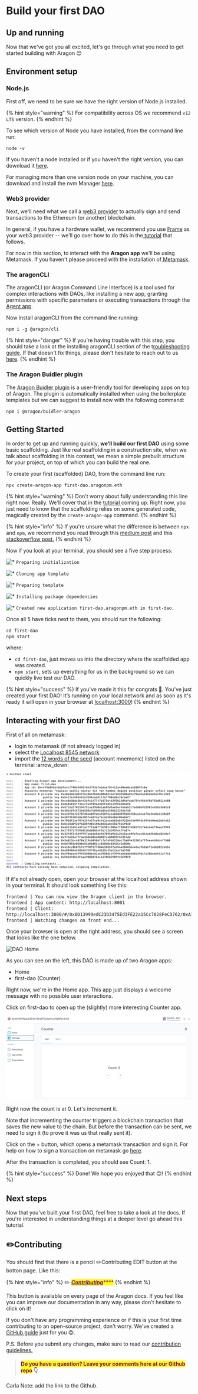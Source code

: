 # Build your first DAO

## Up and running <a href="#up-and-running" id="up-and-running"></a>

Now that we've got you all excited, let's go through what you need to get started building with Aragon 😊

## Environment setup

### Node.js <a href="#nodejs" id="nodejs"></a>

First off, we need to be sure we have the right version of Node.js installed.

{% hint style="warning" %}
For compatibility across OS we recommend `v12 LTS` version.
{% endhint %}

To see which version of Node you have installed, from the command line run:

```
node -v
```

If you haven't a node installed or if you haven't the right version, you can download it [here](https://nodejs.org/en/download/).

For managing more than one version node on your machine, you can download and install the nvm Manager [here](https://github.com/nvm-sh/nvm).&#x20;

### Web3 provider <a href="#web3-provider" id="web3-provider"></a>

Next, we'll need what we call a [web3 provider](before-starting.md) to actually sign and send transactions to the Ethereum (or another) blockchain.

In general, if you have a hardware wallet, we recommend you use [Frame](https://frame.sh) as your web3 provider -- we'll go over how to do this in the[ tutorial](../guides/your-first-aragon-app.md) that follows.&#x20;

For now in this section, to interact with the **Aragon app** we'll be using Metamask. If you haven't please proceed with the installation of[ Metamask](https://app.gitbook.com/o/3h8kxj8geKVXgyMnGbYT/s/zhQIP88M8McmSaEGSymT/\~/changes/txvGqrQEp8Fp7dEKEi63/developers/tools/the-basics/set-up-metamask).

### The aragonCLI <a href="#the-aragoncli" id="the-aragoncli"></a>

The aragonCLI (or Aragon Command Line Interface) is a tool used for complex interactions with DAOs, like installing a new app, granting permissions with specific parameters or executing transactions through the [Agent app](https://hack.aragon.org/docs/guides-use-agent).

Now install aragonCLI from the command line running:

```
npm i -g @aragon/cli
```

{% hint style="danger" %}
If you're having trouble with this step, you should take a look at the installing aragonCLI section of the t[roubleshooting guide](../guides/troubleshooting-and-faq.md). If that doesn't fix things, please don't hesitate to reach out to us [here](../../../aragon/aragon-values-finances-and-legal/communicating-values.md).
{% endhint %}

### The Aragon Buidler plugin <a href="#the-aragon-buidler-plugin" id="the-aragon-buidler-plugin"></a>

The [Aragon Buidler plugin](https://github.com/aragon/buidler-aragon) is a user-friendly tool for developing apps on top of Aragon. The plugin is automatically installed when using the boilerplate templates but we can suggest to install now with the following command:

```
npm i @aragon/buidler-aragon
```

## Getting Started  <a href="#quick-start" id="quick-start"></a>

In order to get up and running quickly, **we’ll build our first DAO** using some basic scaffolding. Just like real scaffolding in a construction site, when we talk about scaffolding in this context, we mean a simple prebuilt structure for your project, on top of which you can build the real one.

To create your first (scaffolded) DAO, from the command line run:

```
npx create-aragon-app first-dao.aragonpm.eth
```

{% hint style="warning" %}
Don't worry about fully understanding this line right now. Really. We'll cover that in the [tutorial ](../guides/your-first-aragon-app.md)coming up. Right now, you just need to know that the scaffolding relies on some generated code, magically created by the `create-aragon-app` command.
{% endhint %}

{% hint style="info" %}
If you're unsure what the difference is between `npx` and `npm`, we recommend you read through this [medium post](https://medium.com/@maybekatz/introducing-npx-an-npm-package-runner-55f7d4bd282b) and this [stackoverflow post.](https://stackoverflow.com/questions/50605219/difference-between-npx-and-npm)
{% endhint %}

Now if you look at your terminal, you should see a five step process:

![\*](https://hack.aragon.org/docs/assets/check.svg) `Preparing initialization`

![\*](https://hack.aragon.org/docs/assets/check.svg) `Cloning app template`

![\*](https://hack.aragon.org/docs/assets/check.svg) `Preparing template`

![\*](https://hack.aragon.org/docs/assets/check.svg) `Installing package dependencies`

![\*](https://hack.aragon.org/docs/assets/check.svg) `Created new application first-dao.aragonpm.eth in first-dao.`

Once all 5 have ticks next to them, you should run the following:

```
cd first-dao
npm start
```

where:

* `cd first-dao`, just moves us into the directory where the scaffolded app was created.
* `npm start`, sets up everything for us in the background so we can quickly live test our DAO.

{% hint style="success" %}
If you've made it this far congrats 🤗. You've just created your first DAO! It’s running on your local network and as soon as it's ready it will open in your browser at [localhost:3000](http://localhost:3000)!
{% endhint %}

## Interacting with your first DAO <a href="#interacting-with-your-first-dao" id="interacting-with-your-first-dao"></a>

First of all on metamask:

* login to metamask (if not already logged in)
* select the [Localhost 8545 network](../../../users/products/set-up-metamask/)&#x20;
* import the [12 words of the seed](../../../users/products/set-up-metamask/import-your-seed-wallet-in-metamask.md) (account mnemonic) listed on the terminal :arrow\_down:

![Account mnemonic - 12 words of seed](<../../../.gitbook/assets/Schermata 2022-03-16 alle 12.34.11.png>)

If it's not already open, open your browser at the localhost address shown in your terminal. It should look something like this:

```
frontend | You can now view the Aragon client in the browser.
frontend | App content: http://localhost:8001
frontend | Client:  http://localhost:3000/#/0x0D13999edC23D3475Ed3FE22a15Cc7828FeCD762/0xA1A7d254552BEB05f15522EeD93B54441E61d1d9
frontend | Watching changes on front end...
```

Once your browser is open at the right address, you should see a screen that looks like the one below.

![DAO Home](https://hack.aragon.org/docs/assets/getting-started-dao-1.png)

As you can see on the left, this DAO is made up of two Aragon apps:

* Home
* first-dao (Counter)

Right now, we're in the Home app. This app just displays a welcome message with no possible user interactions.

Click on first-dao to open up the (slightly) more interesting Counter app.

![Counter app](<../../../.gitbook/assets/Schermata 2022-03-16 alle 12.30.03.png>)

Right now the count is at 0. Let's increment it.

Note that incrementing the counter triggers a blockchain transaction that saves the new value to the chain. But before the transaction can be sent, we need to sign it (to prove it was us that really sent it).

Click on the + button, which opens a metamask transaction and sign it. For help on how to sign a transaction on metamask go [here](../../../users/products/set-up-metamask/sign-a-transaction-with-metamask.md).

After the transaction is completed, you should see Count: 1.

{% hint style="success" %}
Done! We hope you enjoyed that 😊!&#x20;
{% endhint %}

## Next steps <a href="#next-steps" id="next-steps"></a>

Now that you’ve built your first DAO, feel free to take a look at the docs. If you're interested in understanding things at a deeper level go ahead this tutorial.&#x20;

## ✏️Contributing <a href="#contributing" id="contributing"></a>

You should find that there is a pencil :pencil2:Contributing EDIT button at the botton page. Like this:

{% hint style="info" %}
✏️ [_<mark style="color:purple;">**Contributing**</mark>_](https://github.com/aragon/hack/edit/master/docs/getting-started.md)_<mark style="color:purple;">****</mark>_
{% endhint %}

This button is available on every page of the Aragon docs. If you feel like you can improve our documentation in any way, please don't hesitate to click on it!

If you don't have any programming experience or if this is your first time contributing to an open-source project, don't worry. We've created a [GitHub guide](https://github.com/aragon/hack/tree/master/docs-internal/github-guide.md) just for you 😊.

P.S. Before you submit any changes, make sure to read our [contribution guidelines.](https://github.com/aragon/hack/blob/master/CONTRIBUTING.md)



> #### <mark style="color:purple;">Do you have a question? Leave your comments here at our Github repo</mark> 👇

Carla Note: add the link to the Github.
